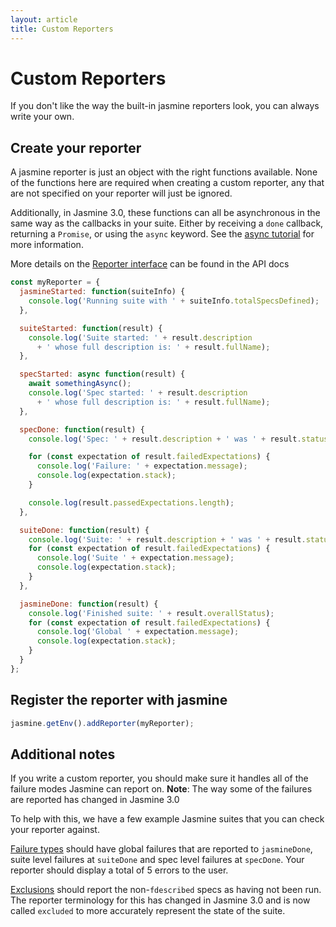 ```yaml
---
layout: article
title: Custom Reporters
---
```


# Custom Reporters

If you don't like the way the built-in jasmine reporters look, you can always write your own.

## Create your reporter

A jasmine reporter is just an object with the right functions available.
None of the functions here are required when creating a custom reporter, any that are not specified on your reporter will just be ignored.

Additionally, in Jasmine 3.0, these functions can all be asynchronous in the same way as the callbacks in your suite.
Either by receiving a `done` callback, returning a `Promise`, or using the `async` keyword.
See the [async tutorial](/tutorials/async) for more information.

More details on the [Reporter interface](/api/edge/Reporter.html) can be found in the API docs

```javascript
const myReporter = {
  jasmineStarted: function(suiteInfo) {
    console.log('Running suite with ' + suiteInfo.totalSpecsDefined);
  },

  suiteStarted: function(result) {
    console.log('Suite started: ' + result.description
      + ' whose full description is: ' + result.fullName);
  },

  specStarted: async function(result) {
    await somethingAsync();
    console.log('Spec started: ' + result.description
      + ' whose full description is: ' + result.fullName);
  },

  specDone: function(result) {
    console.log('Spec: ' + result.description + ' was ' + result.status);

    for (const expectation of result.failedExpectations) {
      console.log('Failure: ' + expectation.message);
      console.log(expectation.stack);
    }

    console.log(result.passedExpectations.length);
  },

  suiteDone: function(result) {
    console.log('Suite: ' + result.description + ' was ' + result.status);
    for (const expectation of result.failedExpectations) {
      console.log('Suite ' + expectation.message);
      console.log(expectation.stack);
    }
  },

  jasmineDone: function(result) {
    console.log('Finished suite: ' + result.overallStatus);
    for (const expectation of result.failedExpectations) {
      console.log('Global ' + expectation.message);
      console.log(expectation.stack);
    }
  }
};
```

## Register the reporter with jasmine

```javascript
jasmine.getEnv().addReporter(myReporter);
```

## Additional notes

If you write a custom reporter, you should make sure it handles all of the failure modes Jasmine can report on.
__Note__: The way some of the failures are reported has changed in Jasmine 3.0

To help with this, we have a few example Jasmine suites that you can check your reporter against.
 
[Failure types](/examples/jasmine_failure_types.js) should have global failures that are reported to `jasmineDone`, suite level failures at `suiteDone` and spec level failures at `specDone`. Your reporter should display a total of 5 errors to the user.

[Exclusions](/examples/jasmine_exclusions.js) should report the non-`fdescribed` specs as having not been run. The reporter terminology for this has changed in Jasmine 3.0 and is now called `excluded` to more accurately represent the state of the suite.
